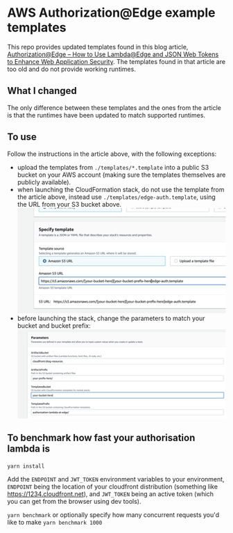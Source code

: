 # AWS Authorization@Edge example templates

This repo provides updated templates found in this blog article, [Authorization@Edge – How to Use Lambda@Edge and JSON Web Tokens to Enhance Web Application Security](https://aws.amazon.com/blogs/networking-and-content-delivery/authorizationedge-how-to-use-lambdaedge-and-json-web-tokens-to-enhance-web-application-security/). The templates found in that article are too old and do not provide working runtimes.

## What I changed

The only difference between these templates and the ones from the article is that the runtimes have been updated to match supported runtimes.

## To use

Follow the instructions in the article above, with the following exceptions:
  - upload the templates from `./templates/*.template` into a public S3 bucket on your AWS account (making sure the templates themselves are publicly available).
  - when launching the CloudFormation stack, do not use the template from the article above, instead use `./templates/edge-auth.template`, using the URL from your S3 bucket above.
      ![launch template](https://github.com/froesecom/aws-auth-at-edge/blob/main/src/images/launch-template.png)
  - before launching the stack, change the parameters to match your bucket and bucket prefix:
      ![parameters](https://github.com/froesecom/aws-auth-at-edge/blob/main/src/images/parameters.png)

## To benchmark how fast your authorisation lambda is

`yarn install`

Add the `ENDPOINT` and `JWT_TOKEN` environment variables to your environment, `ENDPOINT` being the location of your cloudfront distribution (something like https://1234.cloudfront.net), and `JWT_TOKEN` being an active token (which you can get from the browser using dev tools).

`yarn benchmark` or optionally specify how many concurrent requests you'd like to make `yarn benchmark 1000`
